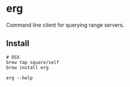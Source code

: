 erg
===

Command line client for querying range servers.

## Install

    # OSX
    brew tap square/self
    brew install erg

    erg --help
